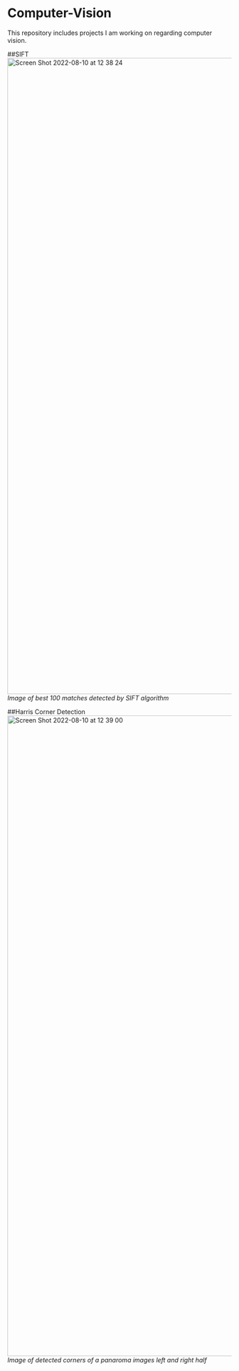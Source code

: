 # Computer-Vision
This repository includes projects I am working on regarding computer vision.

##SIFT
<img width="1430" alt="Screen Shot 2022-08-10 at 12 38 24" src="https://user-images.githubusercontent.com/29065812/183869698-e7b6f5ce-b899-4e70-ade1-43783214c258.png">
  *Image of best 100 matches detected by SIFT algorithm*

##Harris Corner Detection
<img width="1440" alt="Screen Shot 2022-08-10 at 12 39 00" src="https://user-images.githubusercontent.com/29065812/183869728-88164377-657c-4186-80e1-2f69624708ef.png">
  *Image of detected corners of a panaroma images left and right half*

